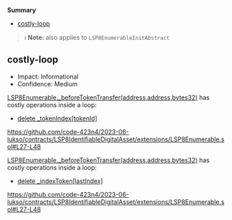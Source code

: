 **Summary**

- [costly-loop](#costly-loop)

> ℹ️ **Note:** also applies to `LSP8EnumerableInitAbstract`

## costly-loop

- Impact: Informational
- Confidence: Medium

[LSP8Enumerable.\_beforeTokenTransfer(address,address,bytes32)](https://github.com/code-423n4/2023-06-lukso/contracts/LSP8IdentifiableDigitalAsset/extensions/LSP8Enumerable.sol#L27-L48) has costly operations inside a loop:

- [delete \_tokenIndex[tokenId]](https://github.com/code-423n4/2023-06-lukso/contracts/LSP8IdentifiableDigitalAsset/extensions/LSP8Enumerable.sol#L45)

https://github.com/code-423n4/2023-06-lukso/contracts/LSP8IdentifiableDigitalAsset/extensions/LSP8Enumerable.sol#L27-L48

[LSP8Enumerable.\_beforeTokenTransfer(address,address,bytes32)](https://github.com/code-423n4/2023-06-lukso/contracts/LSP8IdentifiableDigitalAsset/extensions/LSP8Enumerable.sol#L27-L48) has costly operations inside a loop:

- [delete \_indexToken[lastIndex]](https://github.com/code-423n4/2023-06-lukso/contracts/LSP8IdentifiableDigitalAsset/extensions/LSP8Enumerable.sol#L44)

https://github.com/code-423n4/2023-06-lukso/contracts/LSP8IdentifiableDigitalAsset/extensions/LSP8Enumerable.sol#L27-L48
